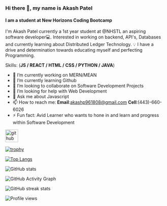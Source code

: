 ### Hi there 👋, my name is **Akash Patel**
#### I am a student at New Horizons Coding Bootcamp
I'm Akash Patel currently a 1st year student at @NHSTL an aspiring software developer💻. Interested in working on backend, API's, Databases and currently learning about Distributed Ledger Technology. 
💡 I have a drive and determination towards educating myself and perfecting Programming.

Skills: (**JS / REACT / HTML / CSS / PYTHON / JAVA**)

- 🔭 I’m currently working on MERN/MEAN 
- 🌱 I’m currently learning Github 
- 👯 I’m looking to collaborate on Software Development Projects 
- 🤔 I’m looking for help with Web Development 
- 💬 Ask me about Javascript 
- 📫 How to reach me: **Email**:akashp961808@gmail.com   **Cell**:(443)-660-6026 
- ⚡ Fun fact: Avid Learner who wants to hone in and learn and progress within Software Development  


[<img src='https://cdn.jsdelivr.net/npm/simple-icons@3.0.1/icons/github.svg' alt='github' height='40'>](https://github.com/AkashPatel9618)  

[![trophy](https://github-profile-trophy.vercel.app/?username=AkashPatel9618)](https://github.com/ryo-ma/github-profile-trophy)

[![Top Langs](https://github-readme-stats.vercel.app/api/top-langs/?username=AkashPatel9618)](https://github.com/anuraghazra/github-readme-stats)

![GitHub stats](https://github-readme-stats.vercel.app/api?username=AkashPatel9618&show_icons=true)  

![GitHub Activity Graph](https://activity-graph.herokuapp.com/graph?username=AkashPatel9618)  

![GitHub streak stats](https://github-readme-streak-stats.herokuapp.com/?user=AkashPatel9618)  

![Profile views](https://gpvc.arturio.dev/AkashPatel9618)  

<!---
AkashPatel9618/AkashPatel9618 is a ✨ special ✨ repository because its `README.md` (this file) appears on your GitHub profile.
You can click the Preview link to take a look at your changes.
--->
